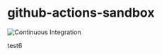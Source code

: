 # github-actions-sandbox

![Continuous Integration](https://github.com/miyarappo/github-actions-sandbox/workflows/Continuous%20Integration/badge.svg)

test6